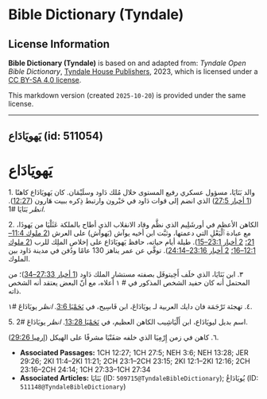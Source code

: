 # Bible Dictionary (Tyndale)

## License Information

**Bible Dictionary (Tyndale)** is based on and adapted from: _Tyndale Open Bible Dictionary_, [Tyndale House Publishers](https://tyndaleopenresources.com/), 2023, which is licensed under a [CC BY-SA 4.0 license](https://creativecommons.org/licenses/by-sa/4.0/legalcode.en).

This markdown version (created `2025-10-20`) is provided under the same license.



--------------------------------

## يَهويَادَاع (id: 511054)

يَهويَادَاع
===========

1\. والد بَنَايَا، مسؤول عسكري رفيع المستوى خلال مُلك دَاود وسلَيْمَان. كان يَهويَادَاع كاهنًا ([1 أخبار 27:5](https://ref.ly/1Chr27:5)) الذي انضم إلى قوات دَاود في حَبْرون وارتبط ذِكره ببيت هَارون ([12:27](https://ref.ly/1Chr12:27)). *انظر* بَنَايَا \#1.

2\. الكاهن الأعظم في أورشَلِيم الذي نظَّم وقاد الانقلاب الذي أطاح بالملكة عَثَلْيَا من يَهوذَا، مع عبادة ٱلْبَعْلِ التي دعمتها، وثبَّت ابن أخيه يوآش (يَهوآش) على العرش ([2 ملوك 11:4–21؛](https://ref.ly/2Kgs11:4-2Kgs11:21) [2 أخبار 23:1–15](https://ref.ly/2Chr23:1-2Chr23:15)). طيلة أيام حياته، حافظ يَهويَادَاع على إخلاص الملِك للرب ([2 ملوك 12:1–16؛](https://ref.ly/2Kgs12:1-2Kgs12:16) [2 أخبار 23:16–24:14](https://ref.ly/2Chr23:16-2Chr24:14)). توفَّي عن عمر يناهز 130 عامًا ودُفن في مدينة دَاود بين الملوك.

٣. ابن بَنَايَا، الذي خلَف أَخِيتوفَل بصفته مستشار الملك دَاود ([1 أخبار 27:33–34](https://ref.ly/1Chr27:33-1Chr27:34))؛ من المحتمل أنه كان حفيد الشخص المذكور في \# ١ أعلاه، مع أنّ البعض يعتقد أنه الشخص ذاته.

٤. تهجئة تَرْجَمَة فان دايك العربية لـ يويَادَاعَ، ابن فَاسِيح، في [نَحَمْيَا 3:6](https://ref.ly/Neh3:6). *انظر* يويَادَاعَ \#١.

5\. اسم بديل ليويَادَاع، ابن أَلْيَاشِيب الكاهن العظيم، في [نَحَمْيَا 13:28](https://ref.ly/Neh13:28). *انظر* يويَادَاعَ \#2.

٦. كاهن في زمن إِرْمِيَا الذي خلفه صَفَنْيَا مشرفًا على الهيكل ([إرميا 29:26](https://ref.ly/Jer29:26)).

* **Associated Passages:** 1CH 12:27; 1CH 27:5; NEH 3:6; NEH 13:28; JER 29:26; 2KI 11:4–2KI 11:21; 2CH 23:1–2CH 23:15; 2KI 12:1–2KI 12:16; 2CH 23:16–2CH 24:14; 1CH 27:33–1CH 27:34
* **Associated Articles:** بَنَايَا (ID: `509715@TyndaleBibleDictionary`);  يُويَادَاعُ (ID: `511148@TyndaleBibleDictionary`)


